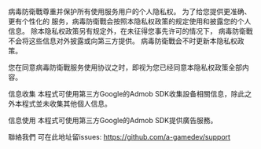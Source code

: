 ﻿病毒防衛戰尊重并保护所有使用服务用户的个人隐私权。 为了给您提供更准确、更有个性化的 服务，病毒防衛戰会按照本隐私权政策的规定使用和披露您的个人信息。 除本隐私权政策另有规定外，在未征得您事先许可的情况下， 病毒防衛戰不会将这些信息对外披露或向第三方提供。 病毒防衛戰会不时更新本隐私权政策。

您在同意病毒防衛戰服务使用协议之时，即视为您已经同意本隐私权政策全部内容。

信息收集 本程式可使用第三方Google的Admob SDK收集設备相關信息，除此之外本程式並未收集其他個人信息。

信息使用 本程式可使用第三方Google的Admob SDK提供廣告服務。

聯絡我們 可在此地址留issues: https://github.com/a-gamedev/support
